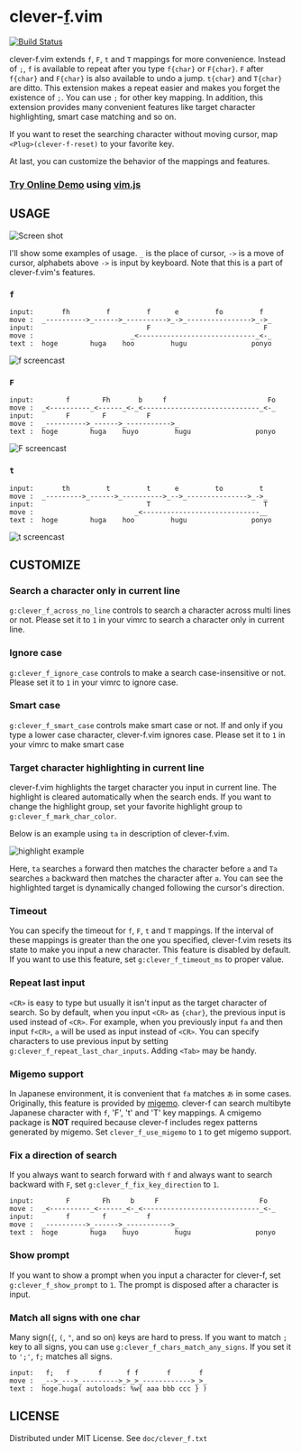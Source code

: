 clever-[f][].vim
====================================================================================================================================
[![Build Status][]][Travis CI]

clever-f.vim extends `f`, `F`, `t` and `T` mappings for more convenience.  Instead of `;`, `f` is available
to repeat after you type `f{char}` or `F{char}`.  `F` after `f{char}` and `F{char}` is also available
to undo a jump. `t{char}` and `T{char}` are ditto. This extension makes a repeat easier and makes you
forget the existence of `;`. You can use `;` for other key mapping.  In addition, this extension provides
many convenient features like target character highlighting, smart case matching and so on. 

If you want to reset the searching character without moving cursor, map `<Plug>(clever-f-reset)` to your
favorite key.

At last, you can customize the behavior of the mappings and features.

### [Try Online Demo][] using [vim.js][]


## USAGE

![Screen shot](https://raw.githubusercontent.com/rhysd/screenshots/master/clever-f.vim/cleverf_main.gif)

I'll show some examples of usage. `_` is the place of cursor, `->` is a move of cursor, alphabets above
`->` is input by keyboard.  Note that this is a part of clever-f.vim's features.

### __`f`__

    input:       fh         f         f      e         fo         f
    move :  _---------->_------>_---------->_->_---------------->_->_
    input:                            F                            F
    move :                        _<-----------------------------_<-_
    text :  hoge        huga    hoo         hugu                ponyo

![f screencast](https://raw.githubusercontent.com/rhysd/screenshots/master/clever-f.vim/cleverf_1.gif)


### __`F`__

    input:        f        Fh       b     f                         Fo
    move :  _<----------_<------_<-_<-----------------------------_<-_
    input:        F        F          F
    move :  _---------->_------>_----------->_
    text :  hoge        huga    huyo         hugu                ponyo

![F screencast](https://raw.githubusercontent.com/rhysd/screenshots/master/clever-f.vim/cleverf_2.gif)


### __`t`__

    input:       th         t         t      e         to         t
    move :  _--------->_------>_---------->_-->_--------------->_->_
    input:                            T                            T
    move :                         _<-----------------------------__
    text :  hoge        huga    hoo         hugu                ponyo

![t screencast](https://raw.githubusercontent.com/rhysd/screenshots/master/clever-f.vim/cleverf_3.gif)


## CUSTOMIZE

### Search a character only in current line

`g:clever_f_across_no_line` controls to search a character across multi lines or not. Please set it
to `1` in your vimrc to search a character only in current line.

### Ignore case

`g:clever_f_ignore_case` controls to make a search case-insensitive or not. Please set it to `1` in
your vimrc to ignore case.

### Smart case

`g:clever_f_smart_case` controls make smart case or not. If and only if you type a lower case character,
clever-f.vim ignores case. Please set it to `1` in your vimrc to make smart case

### Target character highlighting in current line

clever-f.vim highlights the target character you input in current line.  The highlight is cleared
automatically when the search ends.  If you want to change the highlight group, set your favorite highlight
group to `g:clever_f_mark_char_color`.

Below is an example using `ta` in description of clever-f.vim.

![highlight example](https://raw.githubusercontent.com/rhysd/screenshots/master/clever-f.vim/cleverf_4.gif)

Here, `ta` searches `a` forward then matches the character before `a` and `Ta` searches `a` backward
then matches the character after `a`.  You can see the highlighted target is dynamically changed following
the cursor's direction.

### Timeout

You can specify the timeout for `f`, `F`, `t` and `T` mappings.  If the interval of these mappings
is greater than the one you specified, clever-f.vim resets its state to make you input a new character.
This feature is disabled by default.  If you want to use this feature, set `g:clever_f_timeout_ms`
to proper value.

### Repeat last input

`<CR>` is easy to type but usually it isn't input as the target character of search.  So by default,
when you input `<CR>` as `{char}`, the previous input is used instead of `<CR>`.  For example, when
you previously input `fa` and then input `f<CR>`, `a` will be used as input instead of `<CR>`.
You can specify characters to use previous input by setting `g:clever_f_repeat_last_char_inputs`.
Adding `<Tab>` may be handy.

### Migemo support

In Japanese environment, it is convenient that `fa` matches `あ` in some cases. Originally, this
feature is provided by [migemo](http://0xcc.net/migemo/). clever-f can search multibyte Japanese
character with `f`, 'F', 't' and 'T' key mappings. A cmigemo package is **NOT** required because clever-f
includes regex patterns generated by migemo. Set `clever_f_use_migemo` to `1` to get migemo support.

### Fix a direction of search

If you always want to search forward with `f` and always want to search backward with `F`,
set `g:clever_f_fix_key_direction` to `1`.

    input:        F        Fh     b     F                         Fo
    move :  _<----------_<------_<-_<-----------------------------_<-_
    input:        f        f          f
    move :  _---------->_------>_----------->_
    text :  hoge        huga    huyo         hugu                ponyo

### Show prompt

If you want to show a prompt when you input a character for clever-f, set `g:clever_f_show_prompt`
to `1`. The prompt is disposed after a character is input.

### Match all signs with one char

Many sign(`{`, `(`, `"`, and so on) keys are hard to press. If you want to match `;` key to all signs,
you can use `g:clever_f_chars_match_any_signs`. If you set it to `';'`, `f;` matches all signs.

    input:   f;   f       f      f f       f       f
    move :  _-->_--->_--------->_>_>_------------>_>_
    text :  hoge.huga( autoloads: %w{ aaa bbb ccc } )


## LICENSE

Distributed under MIT License. See `doc/clever_f.txt`


[f]: https://github.com/vim-jp/vim/blob/e0e5dfe6148323785e843715d9f6a864bd61c704/runtime/doc/motion.txt#L248
[Build Status]: https://travis-ci.org/rhysd/clever-f.vim.svg?branch=master
[Travis CI]: https://travis-ci.org/rhysd/clever-f.vim
[Try Online Demo]: http://rhysd.github.io/clever-f.vim/
[vim.js]: https://github.com/coolwanglu/vim.js/
